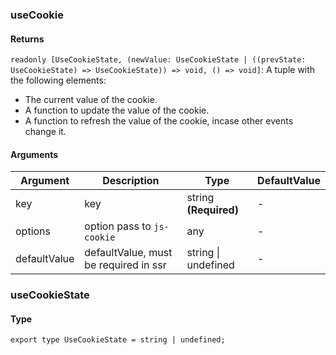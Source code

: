 ### useCookie

#### Returns
`readonly [UseCookieState, (newValue: UseCookieState | ((prevState: UseCookieState) => UseCookieState)) => void, () => void]`: A tuple with the following elements:
- The current value of the cookie.
- A function to update the value of the cookie.
- A function to refresh the value of the cookie, incase other events change it.

#### Arguments
|Argument|Description|Type|DefaultValue|
|---|---|---|---|
|key|key|string  **(Required)**|-|
|options|option pass to `js-cookie`|any |-|
|defaultValue|defaultValue, must be required in ssr|string \| undefined |-|

### useCookieState

#### Type

`export type UseCookieState = string | undefined;`
